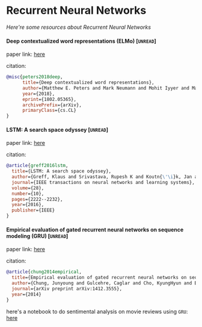# Recurrent Neural Networks
*Here're some resources about Recurrent Neural Networks*


#### Deep contextualized word representations (ELMo) [`UNREAD`]

paper link: [here](https://arxiv.org/pdf/1802.05365v2.pdf)

citation:
```bibtex
@misc{peters2018deep,
      title={Deep contextualized word representations}, 
      author={Matthew E. Peters and Mark Neumann and Mohit Iyyer and Matt Gardner and Christopher Clark and Kenton Lee and Luke Zettlemoyer},
      year={2018},
      eprint={1802.05365},
      archivePrefix={arXiv},
      primaryClass={cs.CL}
}
```



#### LSTM: A search space odyssey [`UNREAD`]

paper link: [here](https://arxiv.org/pdf/1503.04069.pdf)

citation: 
```bibtex
@article{greff2016lstm,
  title={LSTM: A search space odyssey},
  author={Greff, Klaus and Srivastava, Rupesh K and Koutn{\'\i}k, Jan and Steunebrink, Bas R and Schmidhuber, J{\"u}rgen},
  journal={IEEE transactions on neural networks and learning systems},
  volume={28},
  number={10},
  pages={2222--2232},
  year={2016},
  publisher={IEEE}
}
```
    
#### Empirical evaluation of gated recurrent neural networks on sequence modeling (GRU) [`UNREAD`]

paper link: [here](https://arxiv.org/pdf/1412.3555)

citation: 
```bibtex
@article{chung2014empirical,
  title={Empirical evaluation of gated recurrent neural networks on sequence modeling},
  author={Chung, Junyoung and Gulcehre, Caglar and Cho, KyungHyun and Bengio, Yoshua},
  journal={arXiv preprint arXiv:1412.3555},
  year={2014}
}
```

here's a notebook to do sentimental analysis on movie reviews using `GRU`: [here](../../notebooks/gru-sentiment-movie.ipynb)
    